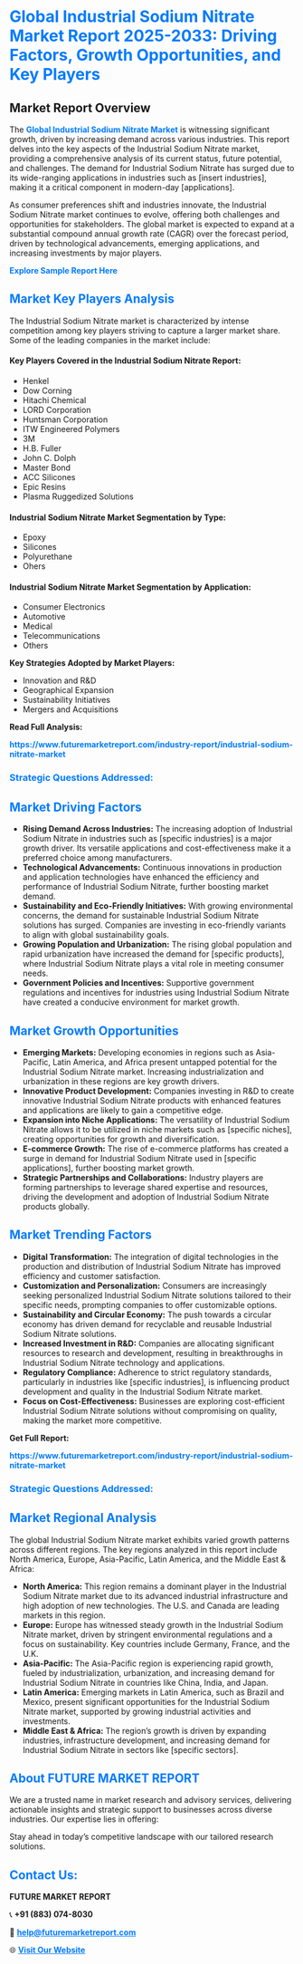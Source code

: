 <h1 style="color: #007BFF;">Global Industrial Sodium Nitrate Market Report 2025-2033: Driving Factors, Growth Opportunities, and Key Players</h1>

<section id="overview">
<h2>Market Report Overview</h2>
<p>The <a href="https://www.futuremarketreport.com/industry-report/industrial-sodium-nitrate-market" style="color: #007BFF; text-decoration: none;"><strong>Global Industrial Sodium Nitrate Market</strong></a> is witnessing significant growth, driven by increasing demand across various industries. This report delves into the key aspects of the Industrial Sodium Nitrate market, providing a comprehensive analysis of its current status, future potential, and challenges. The demand for Industrial Sodium Nitrate has surged due to its wide-ranging applications in industries such as [insert industries], making it a critical component in modern-day [applications].</p>
<p>As consumer preferences shift and industries innovate, the Industrial Sodium Nitrate market continues to evolve, offering both challenges and opportunities for stakeholders. The global market is expected to expand at a substantial compound annual growth rate (CAGR) over the forecast period, driven by technological advancements, emerging applications, and increasing investments by major players.</p>
</section>

<section id="overview">
<p><a href="https://www.futuremarketreport.com/request-sample/reportId=37794" style="color: #007BFF; text-decoration: none;"><strong>Explore Sample Report Here</strong></a></p>
</section>

<section id="key-players">
<h2 style="color: #007BFF;">Market Key Players Analysis</h2>
<p>The Industrial Sodium Nitrate market is characterized by intense competition among key players striving to capture a larger market share. Some of the leading companies in the market include:</p>
<h4>Key Players Covered in the Industrial Sodium Nitrate Report:</h4>
<ul><li>Henkel</li><li>Dow Corning</li><li>Hitachi Chemical</li><li>LORD Corporation</li><li>Huntsman Corporation</li><li>ITW Engineered Polymers</li><li>3M</li><li>H.B. Fuller</li><li>John C. Dolph</li><li>Master Bond</li><li>ACC Silicones</li><li>Epic Resins</li><li>Plasma Ruggedized Solutions</li></ul>
<h4>Industrial Sodium Nitrate Market Segmentation by Type:</h4>
<ul><li>Epoxy</li><li>Silicones</li><li>Polyurethane</li><li>Ohers</li></ul>

<h4>Industrial Sodium Nitrate Market Segmentation by Application:</h4>
<ul><li>Consumer Electronics</li><li>Automotive</li><li>Medical</li><li>Telecommunications</li><li>Others</li></ul>
<p><strong>Key Strategies Adopted by Market Players:</strong></p>
<ul>
<li>Innovation and R&D</li>
<li>Geographical Expansion</li>
<li>Sustainability Initiatives</li>
<li>Mergers and Acquisitions</li>
</ul>
</section>

<section>
<p><strong>Read Full Analysis: </strong></p><a href="https://www.futuremarketreport.com/industry-report/industrial-sodium-nitrate-market" style="color: #007BFF; text-decoration: none;"><strong>https://www.futuremarketreport.com/industry-report/industrial-sodium-nitrate-market</strong></a>
<h3 style="color: #007BFF;">Strategic Questions Addressed:</h3>
</section>

<section id="driving-factors">
<h2 style="color: #007BFF;">Market Driving Factors</h2>
<ul>
<li><strong>Rising Demand Across Industries:</strong> The increasing adoption of Industrial Sodium Nitrate in industries such as [specific industries] is a major growth driver. Its versatile applications and cost-effectiveness make it a preferred choice among manufacturers.</li>
<li><strong>Technological Advancements:</strong> Continuous innovations in production and application technologies have enhanced the efficiency and performance of Industrial Sodium Nitrate, further boosting market demand.</li>
<li><strong>Sustainability and Eco-Friendly Initiatives:</strong> With growing environmental concerns, the demand for sustainable Industrial Sodium Nitrate solutions has surged. Companies are investing in eco-friendly variants to align with global sustainability goals.</li>
<li><strong>Growing Population and Urbanization:</strong> The rising global population and rapid urbanization have increased the demand for [specific products], where Industrial Sodium Nitrate plays a vital role in meeting consumer needs.</li>
<li><strong>Government Policies and Incentives:</strong> Supportive government regulations and incentives for industries using Industrial Sodium Nitrate have created a conducive environment for market growth.</li>
</ul>
</section>

<section id="growth-opportunities">
<h2 style="color: #007BFF;">Market Growth Opportunities</h2>
<ul>
<li><strong>Emerging Markets:</strong> Developing economies in regions such as Asia-Pacific, Latin America, and Africa present untapped potential for the Industrial Sodium Nitrate market. Increasing industrialization and urbanization in these regions are key growth drivers.</li>
<li><strong>Innovative Product Development:</strong> Companies investing in R&D to create innovative Industrial Sodium Nitrate products with enhanced features and applications are likely to gain a competitive edge.</li>
<li><strong>Expansion into Niche Applications:</strong> The versatility of Industrial Sodium Nitrate allows it to be utilized in niche markets such as [specific niches], creating opportunities for growth and diversification.</li>
<li><strong>E-commerce Growth:</strong> The rise of e-commerce platforms has created a surge in demand for Industrial Sodium Nitrate used in [specific applications], further boosting market growth.</li>
<li><strong>Strategic Partnerships and Collaborations:</strong> Industry players are forming partnerships to leverage shared expertise and resources, driving the development and adoption of Industrial Sodium Nitrate products globally.</li>
</ul>
</section>

<section id="trending-factors">
<h2 style="color: #007BFF;">Market Trending Factors</h2>
<ul>
<li><strong>Digital Transformation:</strong> The integration of digital technologies in the production and distribution of Industrial Sodium Nitrate has improved efficiency and customer satisfaction.</li>
<li><strong>Customization and Personalization:</strong> Consumers are increasingly seeking personalized Industrial Sodium Nitrate solutions tailored to their specific needs, prompting companies to offer customizable options.</li>
<li><strong>Sustainability and Circular Economy:</strong> The push towards a circular economy has driven demand for recyclable and reusable Industrial Sodium Nitrate solutions.</li>
<li><strong>Increased Investment in R&D:</strong> Companies are allocating significant resources to research and development, resulting in breakthroughs in Industrial Sodium Nitrate technology and applications.</li>
<li><strong>Regulatory Compliance:</strong> Adherence to strict regulatory standards, particularly in industries like [specific industries], is influencing product development and quality in the Industrial Sodium Nitrate market.</li>
<li><strong>Focus on Cost-Effectiveness:</strong> Businesses are exploring cost-efficient Industrial Sodium Nitrate solutions without compromising on quality, making the market more competitive.</li>
</ul>
</section>

<section>
<p><strong>Get Full Report: </strong></p><a href="https://www.futuremarketreport.com/industry-report/industrial-sodium-nitrate-market" style="color: #007BFF; text-decoration: none;"><strong>https://www.futuremarketreport.com/industry-report/industrial-sodium-nitrate-market</strong></a>
<h3 style="color: #007BFF;">Strategic Questions Addressed:</h3>
</section>


<section id="regional-analysis">
<h2 style="color: #007BFF;">Market Regional Analysis</h2>
<p>The global Industrial Sodium Nitrate market exhibits varied growth patterns across different regions. The key regions analyzed in this report include North America, Europe, Asia-Pacific, Latin America, and the Middle East & Africa:</p>
<ul>
<li><strong>North America:</strong> This region remains a dominant player in the Industrial Sodium Nitrate market due to its advanced industrial infrastructure and high adoption of new technologies. The U.S. and Canada are leading markets in this region.</li>
<li><strong>Europe:</strong> Europe has witnessed steady growth in the Industrial Sodium Nitrate market, driven by stringent environmental regulations and a focus on sustainability. Key countries include Germany, France, and the U.K.</li>
<li><strong>Asia-Pacific:</strong> The Asia-Pacific region is experiencing rapid growth, fueled by industrialization, urbanization, and increasing demand for Industrial Sodium Nitrate in countries like China, India, and Japan.</li>
<li><strong>Latin America:</strong> Emerging markets in Latin America, such as Brazil and Mexico, present significant opportunities for the Industrial Sodium Nitrate market, supported by growing industrial activities and investments.</li>
<li><strong>Middle East & Africa:</strong> The region’s growth is driven by expanding industries, infrastructure development, and increasing demand for Industrial Sodium Nitrate in sectors like [specific sectors].</li>
</ul>
</section>

<footer>
<h2 style="color: #007BFF;">About FUTURE MARKET REPORT</h2>
<p>We are a trusted name in market research and advisory services, delivering actionable insights and strategic support to businesses across diverse industries. Our expertise lies in offering:</p>

<p>Stay ahead in today’s competitive landscape with our tailored research solutions.</p>

<h2 style="color: #007BFF;">Contact Us:</h2>
<p><strong>FUTURE MARKET REPORT</strong></p>
<p>📞 <strong>+91 (883) 074-8030</strong></p>
<p>📧 <strong><a href="mailto:help@futuremarketreport.com" style="color: #007BFF;">help@futuremarketreport.com</a></strong></p>
<p>🌐 <strong><a href="https://www.futuremarketreport.com/" style="color: #007BFF;">Visit Our Website</a></strong></p>
</footer>
